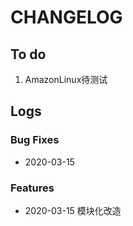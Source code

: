 # CHANGELOG

## To do

1. AmazonLinux待测试

## Logs

### Bug Fixes

* 2020-03-15  

### Features

* 2020-03-15  模块化改造